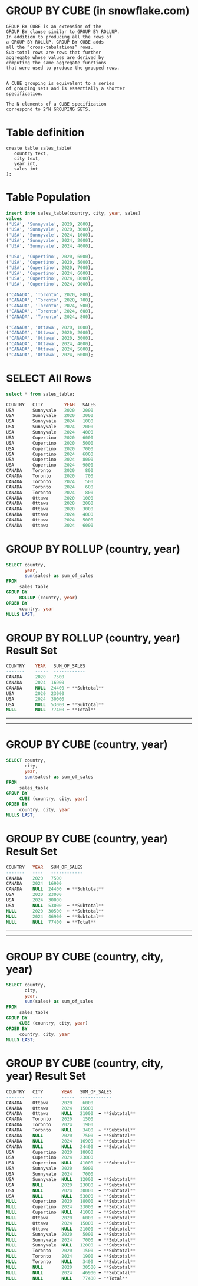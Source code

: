# GROUP BY CUBE (in snowflake.com)

	GROUP BY CUBE is an extension of the 
	GROUP BY clause similar to GROUP BY ROLLUP. 
	In addition to producing all the rows of 
	a GROUP BY ROLLUP, GROUP BY CUBE adds 
	all the “cross-tabulations” rows. 
	Sub-total rows are rows that further 
	aggregate whose values are derived by 
	computing the same aggregate functions 
	that were used to produce the grouped rows.


	A CUBE grouping is equivalent to a series 
	of grouping sets and is essentially a shorter 
	specification. 
	
	The N elements of a CUBE specification 
	correspond to 2^N GROUPING SETS.

# Table definition

~~~
create table sales_table(
   country text, 
   city text, 
   year int, 
   sales int
);
~~~

# Table Population

~~~sql
insert into sales_table(country, city, year, sales) 
values
('USA', 'Sunnyvale', 2020, 2000),
('USA', 'Sunnyvale', 2020, 3000),
('USA', 'Sunnyvale', 2024, 1000),
('USA', 'Sunnyvale', 2024, 2000),
('USA', 'Sunnyvale', 2024, 4000),

('USA', 'Cupertino', 2020, 6000),
('USA', 'Cupertino', 2020, 5000),
('USA', 'Cupertino', 2020, 7000),
('USA', 'Cupertino', 2024, 6000),
('USA', 'Cupertino', 2024, 8000),
('USA', 'Cupertino', 2024, 9000),

('CANADA', 'Toronto', 2020, 800),
('CANADA', 'Toronto', 2020, 700),
('CANADA', 'Toronto', 2024, 500),
('CANADA', 'Toronto', 2024, 600),
('CANADA', 'Toronto', 2024, 800),

('CANADA', 'Ottawa', 2020, 1000),
('CANADA', 'Ottawa', 2020, 2000),
('CANADA', 'Ottawa', 2020, 3000),
('CANADA', 'Ottawa', 2024, 4000),
('CANADA', 'Ottawa', 2024, 5000),
('CANADA', 'Ottawa', 2024, 6000);
~~~


# SELECT All Rows

~~~sql
select * from sales_table;

COUNTRY   CITY        YEAR   SALES
USA       Sunnyvale   2020   2000
USA       Sunnyvale   2020   3000
USA       Sunnyvale   2024   1000
USA       Sunnyvale   2024   2000
USA       Sunnyvale   2024   4000
USA       Cupertino   2020   6000
USA       Cupertino   2020   5000
USA       Cupertino   2020   7000
USA       Cupertino   2024   6000
USA       Cupertino   2024   8000
USA       Cupertino   2024   9000
CANADA    Toronto     2020    800
CANADA    Toronto     2020    700
CANADA    Toronto     2024    500
CANADA    Toronto     2024    600
CANADA    Toronto     2024    800
CANADA    Ottawa      2020   1000
CANADA    Ottawa      2020   2000
CANADA    Ottawa      2020   3000
CANADA    Ottawa      2024   4000
CANADA    Ottawa      2024   5000
CANADA    Ottawa      2024   6000
~~~

# GROUP BY ROLLUP (country, year)
~~~sql
SELECT country, 
       year, 
       sum(sales) as sum_of_sales
FROM 
     sales_table 
GROUP BY 
     ROLLUP (country, year)
ORDER BY 
     country, year 
NULLS LAST;

~~~

# GROUP BY ROLLUP (country, year) Result Set
~~~sql
COUNTRY    YEAR   SUM_OF_SALES
-------    -----  ------------
CANADA     2020   7500
CANADA     2024  16900
CANADA     NULL  24400 ⬅ **Subtotal**
USA        2020  23000
USA        2024  30000
USA        NULL  53000 ⬅ **Subtotal**
NULL       NULL  77400 ⬅ **Total**
~~~

-------
-------

# GROUP BY CUBE (country, year)

~~~sql
SELECT country, 
       city, 
       year, 
       sum(sales) as sum_of_sales
FROM 
     sales_table 
GROUP BY 
     CUBE (country, city, year)
ORDER BY 
     country, city, year 
NULLS LAST;
~~~

# GROUP BY CUBE (country, year) Result Set
~~~sql
COUNTRY   YEAR   SUM_OF_SALES
-------   ----   ------------
CANADA    2020   7500
CANADA    2024  16900
CANADA    NULL  24400  ⬅ **Subtotal**
USA       2020  23000
USA       2024  30000
USA       NULL  53000  ⬅ **Subtotal**
NULL      2020  30500  ⬅ **Subtotal**
NULL      2024  46900  ⬅ **Subtotal**
NULL      NULL  77400  ⬅ **Total**
~~~

------
------

# GROUP BY CUBE (country, city, year)

~~~sql
SELECT country, 
       city, 
       year, 
       sum(sales) as sum_of_sales
FROM 
     sales_table 
GROUP BY 
     CUBE (country, city, year)
ORDER BY 
     country, city, year 
NULLS LAST;
~~~

# GROUP BY CUBE (country, city, year) Result Set
~~~sql
COUNTRY   CITY       YEAR   SUM_OF_SALES
-------   ----       -----  ------------
CANADA    Ottawa     2020    6000
CANADA    Ottawa     2024   15000
CANADA    Ottawa     NULL   21000  ⬅ **Subtotal**
CANADA    Toronto    2020    1500
CANADA    Toronto    2024    1900
CANADA    Toronto    NULL    3400  ⬅ **Subtotal**
CANADA    NULL       2020    7500  ⬅ **Subtotal**
CANADA    NULL       2024   16900  ⬅ **Subtotal**
CANADA    NULL       NULL   24400  ⬅ **Subtotal**
USA       Cupertino  2020   18000
USA       Cupertino  2024   23000
USA       Cupertino  NULL   41000  ⬅ **Subtotal**
USA       Sunnyvale  2020    5000
USA       Sunnyvale  2024    7000
USA       Sunnyvale  NULL   12000  ⬅ **Subtotal**
USA       NULL       2020   23000  ⬅ **Subtotal**
USA       NULL       2024   30000  ⬅ **Subtotal**
USA       NULL       NULL   53000  ⬅ **Subtotal**
NULL      Cupertino  2020   18000  ⬅ **Subtotal**
NULL      Cupertino  2024   23000  ⬅ **Subtotal**
NULL      Cupertino  NULL   41000  ⬅ **Subtotal**
NULL      Ottawa     2020    6000  ⬅ **Subtotal**
NULL      Ottawa     2024   15000  ⬅ **Subtotal**
NULL      Ottawa     NULL   21000  ⬅ **Subtotal**
NULL      Sunnyvale  2020    5000  ⬅ **Subtotal**
NULL      Sunnyvale  2024    7000  ⬅ **Subtotal**
NULL      Sunnyvale  NULL   12000  ⬅ **Subtotal**
NULL      Toronto    2020    1500  ⬅ **Subtotal**
NULL      Toronto    2024    1900  ⬅ **Subtotal**
NULL      Toronto    NULL    3400  ⬅ **Subtotal**
NULL      NULL       2020    30500 ⬅ **Subtotal**
NULL      NULL       2024    46900 ⬅ **Subtotal**
NULL      NULL       NULL    77400 ⬅ **Total**
~~~